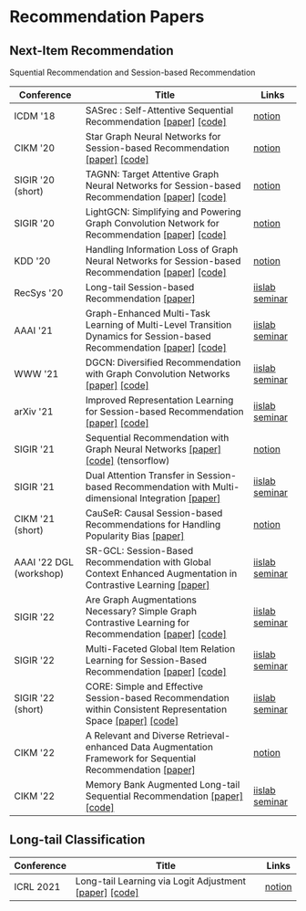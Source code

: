 # Recommendation Papers

## **Next-Item Recommendation**

Squential Recommendation and Session-based Recommendation

| Conference    | Title                         | Links |
| ------------- | -------------                 |-------------|
| ICDM '18      | SASrec : Self-Attentive Sequential Recommendation [[paper]](https://arxiv.org/pdf/1808.09781.pdf) [[code]](https://github.com/pmixer/SASRec.pytorch)                 |[notion](https://quasar-mars-030.notion.site/SASrec-Self-Attentive-Sequential-Recommendation-7f6f8f37630f4fd59ace391c13eafabf) | 
| CIKM '20 |Star Graph Neural Networks for Session-based Recommendation [[paper]](https://dl.acm.org/doi/pdf/10.1145/3340531.3412014) [[code]](https://github.com/nudtzpan/SGNNHNg)| [notion](https://quasar-mars-030.notion.site/Star-Graph-Neural-Networks-for-Session-based-Recommendation-fb337108d5304e208a5a2c8bea3cf7ea)|
| SIGIR '20  (short) | TAGNN: Target Attentive Graph Neural Networks for Session-based Recommendation [[paper]](https://arxiv.org/pdf/2005.02844.pdf) [[code]](https://github.com/CRIPAC-DIG/TAGNN)| [notion](https://quasar-mars-030.notion.site/TAGNN-Target-Attentive-Graph-Neural-Networks-for-Session-based-Recommendation-9949d39d08164e8db765c31861b34e0f) |
| SIGIR '20 |LightGCN: Simplifying and Powering Graph Convolution Network for Recommendation [[paper]](https://dl.acm.org/doi/pdf/10.1145/3397271.3401063) [[code]](https://github.com/gusye1234/LightGCN-PyTorch)| [notion](https://quasar-mars-030.notion.site/LightGCN-Simplifying-and-Powering-Graph-Convolution-Network-for-Recommendation-c10160d55bcf4bd79bb62ea5a17a0fe6)|
| KDD '20 |Handling Information Loss of Graph Neural Networks for Session-based Recommendation [[paper]](https://dl.acm.org/doi/pdf/10.1145/3394486.3403170) [[code]](https://github.com/twchen/lessr)| [notion](https://quasar-mars-030.notion.site/Handling-Information-Loss-of-Graph-Neural-Networks-for-Session-based-Recommendation-5c2fe6a0058548338fd66d4b9b75b607) |
|RecSys '20 | Long-tail Session-based Recommendation [[paper]](https://dl.acm.org/doi/pdf/10.1145/3383313.3412222) | [iislab seminar](http://iislab.skku.edu/iish/index.php?_filter=search&mid=seminar&document_srl=53829)|
|AAAI '21| Graph-Enhanced Multi-Task Learning of Multi-Level Transition Dynamics for Session-based Recommendation [[paper]](https://ojs.aaai.org/index.php/AAAI/article/view/16534/16341) [[code]](https://github.com/sessionRec/MTD) | [iislab seminar](http://iislab.skku.edu/iish/index.php?_filter=search&mid=seminar&document_srl=54246)|
|WWW '21| DGCN: Diversified Recommendation with Graph Convolution Networks [[paper]](https://dl.acm.org/doi/pdf/10.1145/3442381.3449835) [[code]](https://github.com/tsinghua-fib-lab/DGCN)| [iislab seminar](http://iislab.skku.edu/iish/index.php?_filter=search&mid=seminar&document_srl=54920)|
|arXiv '21| Improved Representation Learning for Session-based Recommendation [[paper]](https://arxiv.org/pdf/2107.01516) [[code]](https://github.com/The-Learning-Machines/SBR)| [iislab seminar](http://iislab.skku.edu/iish/index.php?_filter=search&mid=seminar&document_srl=52826)|
|SIGIR '21| Sequential Recommendation with Graph Neural Networks [[paper]](https://dl.acm.org/doi/pdf/10.1145/3404835.3462968) [[code]](https://github.com/tsinghua-fib-lab/SIGIR21-SURGE) (tensorflow) | [notion](https://quasar-mars-030.notion.site/Sequential-Recommendation-with-Graph-Neural-Networks-8ce53a5c4a8e4a1ba7443ed854380a75)|
|SIGIR '21|Dual Attention Transfer in Session-based Recommendation with Multi-dimensional Integration [[paper]](https://dl.acm.org/doi/pdf/10.1145/3404835.3462866) | [iislab seminar](http://iislab.skku.edu/iish/index.php?_filter=search&mid=seminar&document_srl=54685)|
|CIKM '21 (short)| CauSeR: Causal Session-based Recommendations for Handling Popularity Bias [[paper]](https://dl.acm.org/doi/pdf/10.1145/3459637.3482071) | [notion](https://quasar-mars-030.notion.site/CauSeR-Causal-Session-based-Recommendations-for-Handling-Popularity-Bias-ba77eda7bfce4e27bb47c94c88684bf5)|
|AAAI '22 DGL (workshop)| SR-GCL: Session-Based Recommendation with Global Context Enhanced Augmentation in Contrastive Learning [[paper]](https://arxiv.org/pdf/2209.10807) | [iislab seminar](http://iislab.skku.edu/iish/index.php?_filter=search&mid=seminar&document_srl=55885)|
|SIGIR '22 | Are Graph Augmentations Necessary? Simple Graph Contrastive Learning for Recommendation [[paper]](https://dl.acm.org/doi/pdf/10.1145/3477495.3531937) [[code]](https://github.com/Wu-Xi/SimGCL-MixGCF)| [iislab seminar](http://iislab.skku.edu/iish/index.php?_filter=search&mid=seminar&document_srl=55399)|
|SIGIR '22 |Multi-Faceted Global Item Relation Learning for Session-Based Recommendation [[paper]](https://dl.acm.org/doi/pdf/10.1145/3477495.3532024) [[code]](https://github.com/zc-97/MGIR)| [iislab seminar](http://iislab.skku.edu/iish/index.php?_filter=search&mid=seminar&document_srl=55673)|
|SIGIR '22 (short)| CORE: Simple and Effective Session-based Recommendation within Consistent Representation Space [[paper]](https://dl.acm.org/doi/pdf/10.1145/3477495.3531955) [[code]](https://github.com/RUCAIBox/CORE)| [iislab seminar](http://iislab.skku.edu/iish/index.php?_filter=search&mid=seminar&document_srl=55179) |
|CIKM '22 | A Relevant and Diverse Retrieval-enhanced Data Augmentation Framework for Sequential Recommendation [[paper]](https://dl.acm.org/doi/pdf/10.1145/3511808.3557071) |[notion](https://quasar-mars-030.notion.site/A-Relevant-and-Diverse-Retrieval-enhanced-Data-Augmentation-Framework-for-Sequential-Recommendation-55c0ca14aad8406cb6cbcc28e0227df9)|
|CIKM '22 | Memory Bank Augmented Long-tail Sequential Recommendation [[paper]](https://dl.acm.org/doi/pdf/10.1145/3511808.3557391) [[code]](https://github.com/yidanhu33/MASR) |[iislab seminar](http://iislab.skku.edu/iish/index.php?_filter=search&mid=seminar&document_srl=56272)|


## **Long-tail Classification**
| Conference    | Title                         | Links |
| ------------- | -------------                 |-------------|
| ICRL 2021 | Long-tail Learning via Logit Adjustment [[paper]](https://openreview.net/pdf?id=37nvvqkCo5) [[code]](https://github.com/Chumsy0725/logit-adj-pytorch?ref=pythonrepo.com)| [notion](https://quasar-mars-030.notion.site/Long-tail-Learning-via-Logit-Adjustment-ICLR-2021-fc822e26c1d740c0a50555c9396f715b)|

